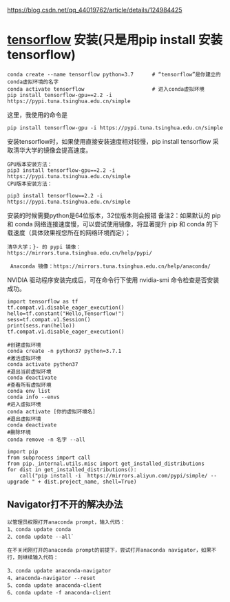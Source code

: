 https://blog.csdn.net/qq_44019762/article/details/124984425



# [tensorflow](https://so.csdn.net/so/search?q=tensorflow&spm=1001.2101.3001.7020) 安装(只是用pip install 安装tensorflow)

```shell
conda create --name tensorflow python=3.7      # “tensorflow”是你建立的conda虚拟环境的名字
conda activate tensorflow                      # 进入conda虚拟环境
pip install tensorflow-gpu==2.2 -i https://pypi.tuna.tsinghua.edu.cn/simple
```



这里，我使用的命令是

```
pip install tensorflow-gpu -i https://pypi.tuna.tsinghua.edu.cn/simple
```



安装tensorflow时，如果使用直接安装速度相对较慢，pip install tensorflow
采取清华大学的镜像会提高速度。

```
GPU版本安装方法：
pip3 install tensorflow-gpu==2.2 -i https://pypi.tuna.tsinghua.edu.cn/simple
CPU版本安装方法：

pip3 install tensorflow==2.2 -i https://pypi.tuna.tsinghua.edu.cn/simple
```



安装的时候需要python是64位版本，32位版本则会报错
备注2：如果默认的 pip 和 conda 网络连接速度慢，可以尝试使用镜像，将显著提升 pip 和 conda 的下载速度（具体效果视您所在的网络环境而定）；

```
清华大学；}- 的 pypi 镜像：https://mirrors.tuna.tsinghua.edu.cn/help/pypi/

 Anaconda 镜像：https://mirrors.tuna.tsinghua.edu.cn/help/anaconda/
```



NVIDIA 驱动程序安装完成后，可在命令行下使用 nvidia-smi 命令检查是否安装成功。

```
import tensorflow as tf
tf.compat.v1.disable_eager_execution()
hello=tf.constant("Hello,Tensorflow!")
sess=tf.compat.v1.Session()
print(sess.run(hello))
tf.compat.v1.disable_eager_execution()
```





```
#创建虚拟环境
conda create -n python37 python=3.7.1
#激活虚拟环境
conda activate python37
#退出当前虚拟环境
conda deactivate
#查看所有虚拟环境
conda env list
conda info --envs
#进入虚拟环境
conda activate [你的虚拟环境名]
#退出虚拟环境
conda deactivate
#删除环境
conda remove -n 名字 --all
```





```
import pip
from subprocess import call
from pip._internal.utils.misc import get_installed_distributions
for dist in get_installed_distributions():
    call("pip install -i  https://mirrors.aliyun.com/pypi/simple/ --upgrade " + dist.project_name, shell=True)
```





## Navigator打不开的解决办法

```
以管理员权限打开anaconda prompt，输入代码：
1、conda update conda
2、conda update --all`

在不关闭刚打开的anaconda prompt的前提下，尝试打开anaconda navigator，如果不行，则继续输入代码：

3、conda update anaconda-navigator
4、anaconda-navigator --reset
5、conda update anaconda-client
6、conda update -f anaconda-client

```

